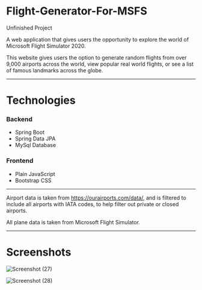 # Flight-Generator-For-MSFS

Unfinished Project

A web application that gives users the opportunity to explore the world of Microsoft Flight Simulator 2020.

This website gives users the option to generate random flights from over 9,000 airports across the world, view popular real world flights, 
or see a list of famous landmarks across the globe.

---
# Technologies

### Backend

* Spring Boot
* Spring Data JPA
* MySql Database

### Frontend

* Plain JavaScript
* Bootstrap CSS

---

Airport data is taken from https://ourairports.com/data/,
and is filtered to include all airports with IATA codes, to help filter out private or closed airports.

All plane data is taken from Microsoft Flight Simulator.

---
# Screenshots

![Screenshot (27)](https://user-images.githubusercontent.com/105665813/181674763-1f5eb8b9-fe58-470a-a942-a5e84e21cd76.png)

![Screenshot (28)](https://user-images.githubusercontent.com/105665813/181674782-b024fc10-d567-4edc-83b0-697017cc361e.png)
